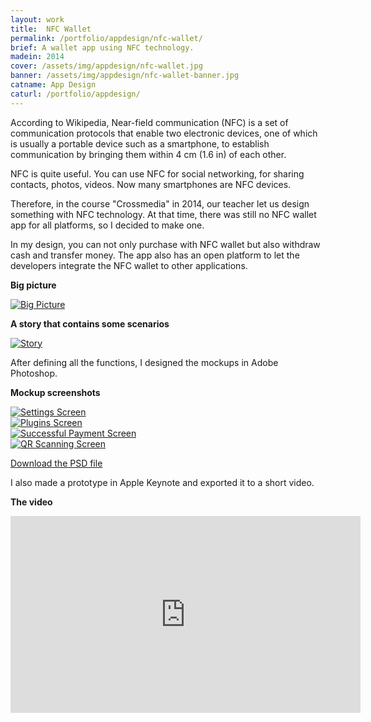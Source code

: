 ```yaml
---
layout: work
title:  NFC Wallet
permalink: /portfolio/appdesign/nfc-wallet/
brief: A wallet app using NFC technology.
madein: 2014
cover: /assets/img/appdesign/nfc-wallet.jpg
banner: /assets/img/appdesign/nfc-wallet-banner.jpg
catname: App Design
caturl: /portfolio/appdesign/
---
```


According to Wikipedia, Near-field communication (NFC) is a set of communication protocols that enable two electronic devices, one of which is usually a portable device such as a smartphone, to establish communication by bringing them within 4 cm (1.6 in) of each other.

NFC is quite useful. You can use NFC for social networking, for sharing contacts, photos, videos. Now many smartphones are NFC devices.

Therefore, in the course "Crossmedia" in 2014, our teacher let us design something with NFC technology. At that time, there was still no NFC wallet app for all platforms, so I decided to make one.

In my design, you can not only purchase with NFC wallet but also withdraw cash and transfer money. The app also has an open platform to let the developers integrate the NFC wallet to other applications.

**Big picture**

<div class="img-wrapper clearfix">

  <div class="img-container">
    <a class="content swipebox" href="/assets/img/appdesign/content/big-picture.jpg" title="Big Picture">
        <img src="/assets/img/appdesign/content/big-picture-small.jpg" alt="Big Picture">
    </a>
  </div>

</div>

**A story that contains some scenarios**

<div class="img-wrapper clearfix">

  <div class="img-container">
    <a class="content swipebox" href="/assets/img/appdesign/content/story.jpg" title="Story">
        <img src="/assets/img/appdesign/content/story-small.jpg" alt="Story">
    </a>
  </div>

</div>

After defining all the functions, I designed the mockups in Adobe Photoshop.

**Mockup screenshots**

<div class="img-wrapper clearfix">

  <div class="img-container">
    <a class="content swipebox" href="/assets/img/appdesign/content/settings.jpg" title="Settings Screen">
        <img src="/assets/img/appdesign/content/settings-small.jpg" alt="Settings Screen">
    </a>
  </div>

  <div class="img-container">
    <a class="content swipebox" href="/assets/img/appdesign/content/plugins.jpg" title="Plugins Screen">
        <img src="/assets/img/appdesign/content/plugins-small.jpg" alt="Plugins Screen">
    </a>
  </div>

  <div class="img-container">
    <a class="content swipebox" href="/assets/img/appdesign/content/payment.jpg" title="Successful Payment Screen">
        <img src="/assets/img/appdesign/content/payment-small.jpg" alt="Successful Payment Screen">
    </a>
  </div>

  <div class="img-container">
    <a class="content swipebox" href="/assets/img/appdesign/content/qr-scan.jpg" title="QR Scanning Screen">
        <img src="/assets/img/appdesign/content/qr-scan-small.jpg" alt="QR Scanning Screen">
    </a>
  </div>

</div>


[Download the PSD file](/assets/img/appdesign/content/mockup.psd)

I also made a prototype in Apple Keynote and exported it to a short video.

**The video**

<div class="video-wrapper">
  <iframe width="560" height="315" src="https://www.youtube.com/embed/hIdJ-MH-r2M" frameborder="0" allowfullscreen></iframe>
</div>
